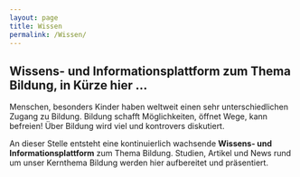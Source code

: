 ```yaml
---
layout: page
title: Wissen
permalink: /Wissen/
---
```

## Wissens- und Informationsplattform zum Thema Bildung, in Kürze hier ... ##

Menschen, besonders Kinder haben weltweit einen sehr unterschiedlichen Zugang zu Bildung. Bildung schafft Möglichkeiten, öffnet Wege, kann befreien! Über Bildung wird viel und kontrovers diskutiert. 

An dieser Stelle entsteht eine kontinuierlich wachsende **Wissens- und Informationsplattform** zum Thema Bildung. Studien, Artikel und News rund um unser Kernthema Bildung werden hier aufbereitet und präsentiert.
